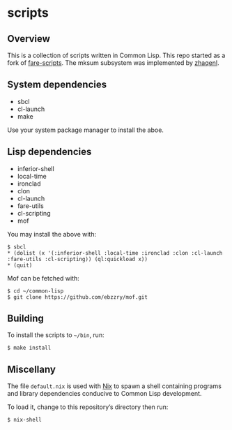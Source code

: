 scripts
=======


Overview
--------

This is a collection of scripts written in Common Lisp. This repo started as a fork of
[fare-scripts](http://github.com/fare/fare-scripts). The mksum subsystem was implemented by
[zhaqenl](https://github.com/zhaqenl).


System dependencies
-------------------

- sbcl
- cl-launch
- make

Use your system package manager to install the aboe.


Lisp dependencies
-----------------

- inferior-shell
- local-time
- ironclad
- clon
- cl-launch
- fare-utils
- cl-scripting
- mof

You may install the above with:

```
$ sbcl
* (dolist (x '(:inferior-shell :local-time :ironclad :clon :cl-launch :fare-utils :cl-scripting)) (ql:quickload x))
* (quit)
```

Mof can be fetched with:

```
$ cd ~/common-lisp
$ git clone https://github.com/ebzzry/mof.git
```


Building
--------

To install the scripts to `~/bin`, run:

```
$ make install
```


Miscellany
----------

The file `default.nix` is used with [Nix](https://nixos.org/nix) to spawn a shell containing
programs and library dependencies conducive to Common Lisp development.

To load it, change to this repository’s directory then run:

```
$ nix-shell
```
